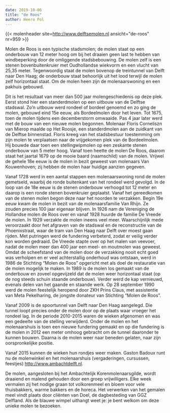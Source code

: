 ```yaml
---
date: 2019-10-06 
title: "de Roos"
author: Heero Pol
---
```

{{< molenheader site=http://www.delftsemolen.nl ansicht="de-roos" nr=959 >}}

Molen de Roos is een typische stadsmolen; de molen staat op een onderbouw van 12 meter hoog om bij het draaien geen last
te hebben van windbeperking door de omliggende stadsbebouwing. De molen zelf is een stenen bovenbuitenkruier met
Oudhollandse wiekvorm en een vlucht van 25,35 meter. Tegenwoordig staat de molen bovenop de treintunnel van Delft naar
Den Haag; de onderbouw staat behoorlijk uit het lood terwijl de molen zelf horizontaal staat. Om de molen heen zijn de
molenaarswoning en een pakhuis gebouwd.

Dit is het resultaat van meer dan 500 jaar molengeschiedenis op deze plek. Eerst stond hier een standerdmolen op een
uitbouw van de Delftse stadswal. Zo’n uitbouw werd rondeel of bordeel genoemd en zo ging de molen, gebouwd eind 15e
eeuw, als Bordeelmolen door het leven. Tot 1675, toen de molen tijdens een decemberstorm omwaaide. Pas 4 jaar later werd
met de bouw van een nieuwe molen begonnen. Molenaar Floris Corneliszn van Mierop maalde op Het Roosje, een standerdmolen
aan de zuidkant van de Delftse binnenstad. Floris kreeg van het stadsbestuur toestemming om zijn molen te verplaatsen
naar de vrijgekomen plek van de Bordeelmolen. Hij bouwde daar toen een stellingwipmolen op een zeskante stenen onderbouw
van 5 meter hoog. Vanaf toen heette de molen De Roos, daarom staat het jaartal 1679 op de mooie baard (naamschild) van
de molen. Vrijwel de gehele 18e eeuw is de molen in bezit geweest van molenaars Van Kouwenhoven; zij hebben de molen
haar huidige aanzien gegeven. 

Vanaf 1728 werd in een aantal stappen een molenaarswoning rond de molen gemetseld, waarbij
de ronde buitenkant van het rondeel werd gevolgd. In de loop van de 18e eeuw is de stenen onderbouw verhoogd tot 12
meter en daarop is een ronde stenen bovenkruier geplaatst. Vanaf het gereedkomen van de stenen molen begon deze naar het
noorden te verzakken. Begin 19e eeuw kwam de molen in bezit van de molenaarsfamilie Van Rhijn. Ze zouden precies 100
jaar eigenaar blijven. In 1926 nam de Vereniging de Hollandse molen de Roos over en vanaf 1928 huurde de familie De
Vreede de molen. In 1929 verzakte de molen ineens veel meer. Waarschijnlijk mede veroorzaakt door het afgraven van de
stadswal en de reconstructie van de Phoenixstraat, waar de tram van Den Haag naar Delft over moest gaan rijden. Met
putringen werd de fundering verbeterd, zodat er veilig verder kon worden gedraaid. De Vreede stapte over op het malen
van veevoer, nadat de molen meer dan 400 jaar een meel- en moutmolen was geweest. Omdat de scheefstand van de molen door
de verzakking nooit echt goed was verholpen en er veel achterstallig onderhoud was ontstaan, werd in 1986 de Stichting
“Molen de Roos” opgericht met als doel de restauratie van de molen mogelijk te maken. In 1989 is de molen los gemaakt
van de onderbouw en zoveel opgevijzeld dat de molen weer horizontaal staat (op de nog steeds schuin staande onderbouw).
Verder werd de kap vernieuwd, evenals delen van het gaande en staande werk. Op 28 september 1990 werd de molen
feestelijk heropend door ZKH Prins Claus, met assistentie van Meta Pekelharing, de jongste donateur van Stichting “Molen
de Roos”. 

Vanaf 2009 is de spoortunnel van Delft naar Den Haag aangelegd. Die tunnel loopt precies onder de molen door
op de plaats waar vroeger het rondeel lag. In de periode 2010-2015 waren de wieken afgenomen en was een gedeelte van de
stelling verwijderd. Onder de molen en het molenaarshuis is toen een nieuwe fundering gemaakt en op die fundering is de
molen in 2012 een meter omhoog gebracht om de tunnel daaronder te kunnen bouwen. Daarna is de molen weer naar beneden
gelaten, naar zijn oorspronkelijke positie. 

Vanaf 2015 kunnen de wieken hun rondjes weer maken. 
Gaston Badoux runt nu de molenwinkel en het molenaarshuis (vergaderingen, cursussen, feestjes) http://www.ambachtdelft.nl. 

De molen, aangesloten bij het Ambachtelijk Korenmolenaarsgilde, wordt draaiend en malend gehouden door een groep vrijwilligers. 
Elke week vermalen zij het nodige graan tot volkorenmeel en bloem voor vele thuisbakkers, warme bakkers en de horeca. Het
verwerken van het gemalen meel vindt plaats door cliënten van Doel, de dagbesteding van GGZ Delfland. 
Als de blauwe wimpel uithangt weet je: je bent welkom om deze unieke molen te bezoeken.
